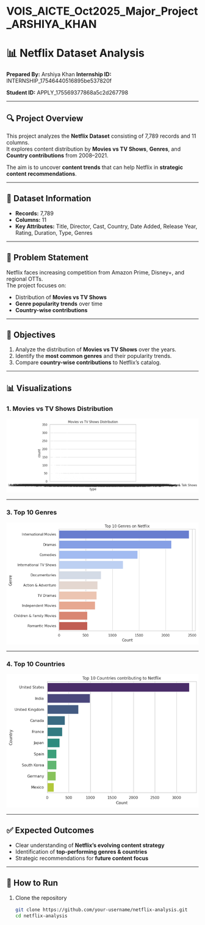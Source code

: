 # VOIS_AICTE_Oct2025_Major_Project_ARSHIYA_KHAN

# 📊 Netflix Dataset Analysis

**Prepared By:** Arshiya Khan
**Internship ID:** INTERNSHIP_17546440516895be537820f

**Student ID:** APPLY_175569377868a5c2d267798


---

## 🔍 Project Overview
This project analyzes the **Netflix Dataset** consisting of 7,789 records and 11 columns.  
It explores content distribution by **Movies vs TV Shows**, **Genres**, and **Country contributions** from 2008–2021.  

The aim is to uncover **content trends** that can help Netflix in **strategic content recommendations**.  

---

## 📂 Dataset Information
- **Records:** 7,789  
- **Columns:** 11  
- **Key Attributes:** Title, Director, Cast, Country, Date Added, Release Year, Rating, Duration, Type, Genres  

---

## 🎯 Problem Statement
Netflix faces increasing competition from Amazon Prime, Disney+, and regional OTTs.  
The project focuses on:  
- Distribution of **Movies vs TV Shows**  
- **Genre popularity trends** over time  
- **Country-wise contributions**  

---

## 📌 Objectives
1. Analyze the distribution of **Movies vs TV Shows** over the years.  
2. Identify the **most common genres** and their popularity trends.  
3. Compare **country-wise contributions** to Netflix’s catalog.  

---

## 📊 Visualizations

### 1. Movies vs TV Shows Distribution
![Movies vs TV Shows](https://github.com/arshiyakhan1613/VOIS_AICTE_Oct2025_Major_Project_ARSHIYA_KHAN/blob/main/Movies%20vs%20TV%20Shows%20Distribution.png)

---

### 3. Top 10 Genres
![Top Genres](https://github.com/arshiyakhan1613/VOIS_AICTE_Oct2025_Major_Project_ARSHIYA_KHAN/blob/main/Top%2010%20Genres.png)

---

### 4. Top 10 Countries
![Top Countries](https://github.com/whoistausif/VOIS_AICTE_Oct2025_Major_Project_MOHAMMAD_TAUSIF/blob/main/Reports%20Netflix/Top%2010%20Countries.png)

---

## ✅ Expected Outcomes
- Clear understanding of **Netflix’s evolving content strategy**  
- Identification of **top-performing genres & countries**  
- Strategic recommendations for **future content focus**  

---

## 📎 How to Run
1. Clone the repository  
   ```bash
   git clone https://github.com/your-username/netflix-analysis.git
   cd netflix-analysis
